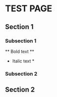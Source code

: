 # TEST PAGE
## Section 1
### Subsection 1

** Bold text **
* Italic text *
### Subsection 2


## Section 2
